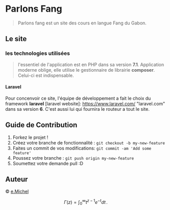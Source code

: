 # Parlons Fang

> Parlons fang est un site des cours en langue Fang du Gabon.

## Le site

### les technologies utilisées

> l'essentiel de l'application est en PHP dans sa version **7.1**. Application moderne oblige, elle utilise le gestionnaire de librairie **composer**. Celui-ci est indispensable.

#### Laravel
Pour concenvoir ce site, l'équipe de développement a fait le choix du framework **laravel** [laravel website]: https://www.laravel.com/ "laravel.com"  dans sa version **6**. C'est aussi lui qui fournira le routeur a tout le site.


## Guide de Contribution

1.  Forkez le projet !
2.  Créez votre branche de fonctionnalité :  `git checkout -b my-new-feature`
3. Faites un commit de vos modifications:  `git commit -am 'Add some feature'`
4.  Poussez votre branche :  `git push origin my-new-feature`
5.  Soumettez votre demande pull :D

## [](https://github.com/emicheldev) Auteur

©  [e.Michel](https://emichel.dev/)



$$
\Gamma(z) = \int_0^\infty t^{z-1}e^{-t}dt\,.
$$
<!--stackedit_data:
eyJkaXNjdXNzaW9ucyI6eyJvWExRdTAxaVhwVEpIdlRKIjp7In
N0YXJ0IjoxMjMsImVuZCI6MzAxLCJ0ZXh0IjoiPiBsJ2Vzc2Vu
dGllbCBkZSBsJ2FwcGxpY2F0aW9uIGVzdCBlbiBQSFAgZGFucy
BzYSB2ZXJzaW9uICoqNy4xKiouIEFwcGxpY2F0aW9u4oCmIn19
LCJjb21tZW50cyI6eyIyczNWN1hxNzQ2VXVMOThKIjp7ImRpc2
N1c3Npb25JZCI6Im9YTFF1MDFpWHBUSkh2VEoiLCJzdWIiOiJn
bzoxMTI2Mjc2MjQxOTc0MzIwMjQ5NjYiLCJ0ZXh0IjoiVG91dG
Vmb2lzIHZvdXMgcG91dmV6IGJvc3NlciBhdmVjIGR1IHBocCA3
LjQiLCJjcmVhdGVkIjoxNTc4NDg2NjcwMTE1fSwiazZ6bmRvbT
RWM1FCRmFINiI6eyJkaXNjdXNzaW9uSWQiOiJvWExRdTAxaVhw
VEpIdlRKIiwic3ViIjoiZ286MTEyNjI3NjI0MTk3NDMyMDI0OT
Y2IiwidGV4dCI6IkJpZW4gcmXDp3UiLCJjcmVhdGVkIjoxNTc4
NDg2Njg5NjAxfX0sImhpc3RvcnkiOlstNDc5NjM3Njg3LC0xMT
Q4NjQyMjI5LDUyODA3NDg4OSwtMTg3NzIyMDAxOSw1MTY1OTcz
NTEsODA3MzU5MDk3XX0=
-->